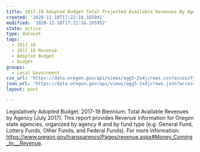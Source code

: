 ```yaml
---
title: 2017-19 Adopted Budget Total Projected Available Revenues By Agency
created: '2020-11-10T17:22:16.165941'
modified: '2020-11-10T17:22:16.165952'
state: active
type: dataset
tags:
  - 2017 19
  - 2017 19 Revenue
  - Adopted Budget
  - Budget
groups:
  - Local Government
csv_url: 'https://data.oregon.gov/api/views/agg5-2x4j/rows.csv?accessType=DOWNLOAD'
json_url: 'https://data.oregon.gov/api/views/agg5-2x4j/rows.json?accessType=DOWNLOAD'
layout: post

---
```

Legislatively Adopted Budget: 2017-19 Biennium: Total Available Revenues by Agency (July 2017). This report provides Revenue information for Oregon state agencies, organized by agency # and by fund type (e.g. General Fund, Lottery Funds, Other Funds, and Federal Funds). For more information: https://www.oregon.gov/transparency/Pages/revenue.aspx#Money_Coming_In:__Revenue.
